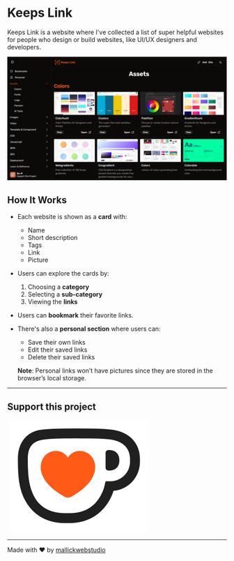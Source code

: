 
# Keeps Link

Keeps Link is a website where I've collected a list of super helpful websites for people who design or build websites, like UI/UX designers and developers.

![Keeps Link Logo](/public/first-load.png)

## How It Works

*   Each website is shown as a **card** with:
    *   Name
    *   Short description
    *   Tags
    *   Link
    *   Picture
*   Users can explore the cards by:
    1.  Choosing a **category**
    2.  Selecting a **sub-category**
    3.  Viewing the **links**
*   Users can **bookmark** their favorite links.
*   There's also a **personal section** where users can:
    
    *   Save their own links
    *   Edit their saved links
    *   Delete their saved links
    
    **Note**: Personal links won’t have pictures since they are stored in the browser’s local storage.
    
---

## Support this project

 [![Support this project](/public/images/common/kofi-symbol.png)](https://ko-fi.com/mallickwebstudio)

---

Made with ❤️ by [mallickwebstudio](https://www.mallickwebstudio.com/)

